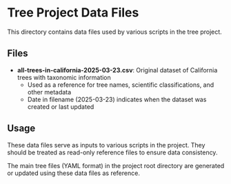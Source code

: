 # Tree Project Data Files

This directory contains data files used by various scripts in the tree project.

## Files

- **all-trees-in-california-2025-03-23.csv**: Original dataset of California trees with taxonomic information
  - Used as a reference for tree names, scientific classifications, and other metadata
  - Date in filename (2025-03-23) indicates when the dataset was created or last updated

## Usage

These data files serve as inputs to various scripts in the project. They should be treated as read-only reference files to ensure data consistency.

The main tree files (YAML format) in the project root directory are generated or updated using these data files as reference.